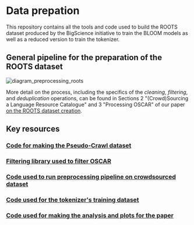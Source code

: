 # Data prepation

This repository contains all the tools and code used to build the ROOTS dataset produced by the BigScience initiative to train the BLOOM models as well as a reduced version to train the tokenizer.

## General pipeline for the preparation of the ROOTS dataset
![diagram_preprocessing_roots](https://user-images.githubusercontent.com/55560583/186378062-2c4691b1-67a8-4fd9-a7c4-a14a98cbc9d1.jpg)

More detail on the process, including the specifics of the *cleaning*, *filtering*, and *deduplication* operations, can be found in Sections 2 "(Crowd)Sourcing a Language Resource Catalogue" and 3 "Processing OSCAR" of our paper [on the ROOTS dataset creation](https://openreview.net/forum?id=UoEw6KigkUn).

## Key resources
### [Code for making the Pseudo-Crawl dataset](sourcing/cc_pseudo_crawl)

### [Filtering library used to filter OSCAR](preprocessing/training/01b_oscar_cleaning_and_filtering)

### [Code used to run preprocessing pipeline on crowdsourced dataset](preprocessing/training/01a_catalogue_cleaning_and_filtering)

### [Code used for the tokenizer's training dataset](preprocessing/tokenizer)

### [Code used for making the analysis and plots for the paper](analysis)
